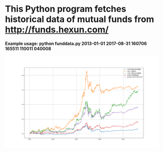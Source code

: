 # This Python program fetches historical data of mutual funds from http://funds.hexun.com/

#### Example usage: python funddata.py 2013-01-01 2017-08-31 160706 165511 110011 040008

![Screenshot](screenshot.png)
